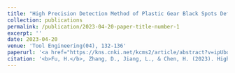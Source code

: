 ```yaml
---
title: "High Precision Detection Method of Plastic Gear Black Spots Defect Based on High Frequency Image Enhancement"
collection: publications
permalink: /publication/2023-04-20-paper-title-number-1
excerpt: ''
date: 2023-04-20
venue: 'Tool Engineering(04), 132-136'
paperurl: '<a href="https://kns.cnki.net/kcms2/article/abstract?v=ipUboLYjcOUcNqK6dS8HjzQmoV_RXgqr_ThWnvpOoMI9G8gPPttqj_hOQlFPd6FycDXQT-b4u9WvIzKkQ7B6VockLEHI0a1a3sqdcjZOIkBMCHrk7FPh0iHyGdBNOibG8e6FUYoRbMbcUFlPlglRpA==&uniplatform=NZKPT&language=CHS">Link to CNKI</a>'
citation: '<b>Fu, H.</b>, Zhang, D., Jiang, L., & Chen, H. (2023). High Precision Detection Method of Plastic Gear Black Spots Defect Based on High Frequency Image Enhancement. Tool Engineering(04), 132-136.'
---
```

